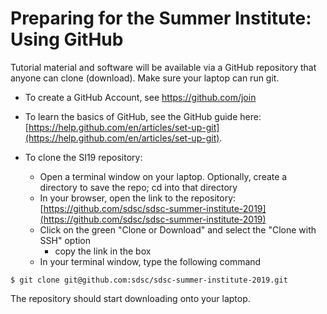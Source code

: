 # Preparing for the Summer Institute: Using GitHub 

Tutorial material and software will be available via a GitHub repository that anyone can clone (download). Make sure your laptop can run git. 

* To create a GitHub Account, see https://github.com/join

* To learn the basics of GitHub, see the GitHub guide here:  [https://help.github.com/en/articles/set-up-git](https://help.github.com/en/articles/set-up-git). 

* To clone the SI19 repository:
  * Open a terminal window on your laptop. Optionally, create a directory to save the repo; cd into that directory
  * In your browser, open the link to the repository: [https://github.com/sdsc/sdsc-summer-institute-2019](https://github.com/sdsc/sdsc-summer-institute-2019)
  * Click on the green "Clone or Download" and select the "Clone with SSH" option
    * copy the link in the box
  * In your terminal window, type the following command
```
$ git clone git@github.com:sdsc/sdsc-summer-institute-2019.git
```

The repository should start downloading onto your laptop.
